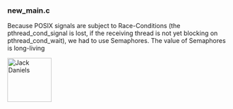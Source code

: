 ### new_main.c 

Because POSIX signals are subject to Race-Conditions (the pthread_cond_signal is lost, if the receiving thread is not yet blocking on pthread_cond_wait), we had to use Semaphores.
The value of Semaphores is long-living 

<img src="https://cdn.prod.www.manager-magazin.de/images/4467ecb4-8989-49ff-8dee-db7e8ca97493_w948_r1.778_fpx56.31_fpy50.jpg" alt="Jack Daniels" style="height: 100px; width:100px;"/>
